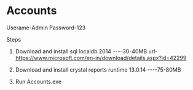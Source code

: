 # Accounts
Userame-Admin
Password-123

Steps
1. Download and install sql localdb 2014 ----30-40MB 
 url-  https://www.microsoft.com/en-in/download/details.aspx?id=42299
2. Download and install crystal reports runtime 13.0.14 ----75-80MB

3. Run Accounts.exe
